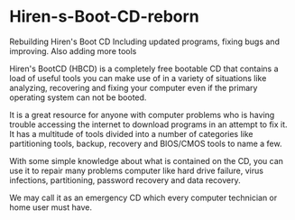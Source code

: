 # Hiren-s-Boot-CD-reborn
Rebuilding Hiren's Boot CD Including updated programs, fixing bugs and improving. Also adding more tools

Hiren's BootCD (HBCD) is a completely free bootable CD that contains a load of useful tools you can make use of in a variety of situations like analyzing, recovering and fixing your computer even if the primary operating system can not be booted.

It is a great resource for anyone with computer problems who is having trouble accessing the internet to download programs in an attempt to fix it. It has a multitude of tools divided into a number of categories like partitioning tools, backup, recovery and BIOS/CMOS tools to name a few.

With some simple knowledge about what is contained on the CD, you can use it to repair many problems computer like hard drive failure, virus infections, partitioning, password recovery and data recovery.

We may call it as an emergency CD which every computer technician or home user must have.
